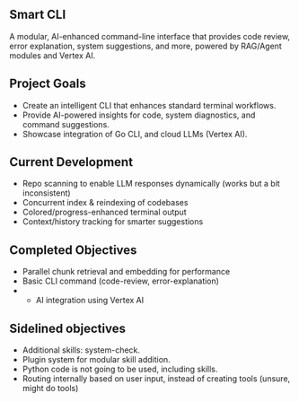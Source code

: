 ## Smart CLI
A modular, AI-enhanced command-line interface that provides code review, error explanation, system suggestions, and more, powered by RAG/Agent modules and Vertex AI.



## Project Goals
- Create an intelligent CLI that enhances standard terminal workflows.
- Provide AI-powered insights for code, system diagnostics, and command suggestions.
- Showcase integration of Go CLI, and cloud LLMs (Vertex AI).

## Current Development
- Repo scanning to enable LLM responses dynamically (works but a bit inconsistent)
- Concurrent index & reindexing of codebases
- Colored/progress-enhanced terminal output
- Context/history tracking for smarter suggestions

## Completed Objectives
- Parallel chunk retrieval and embedding for performance
- Basic CLI command (code-review, error-explanation)
- - AI integration using Vertex AI

## Sidelined objectives 
- Additional skills: system-check.
- Plugin system for modular skill addition.
- Python code is not going to be used, including skills.
- Routing internally based on user input, instead of creating tools (unsure, might do tools)


